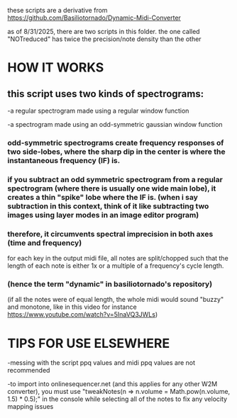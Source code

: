 these scripts are a derivative from https://github.com/Basiliotornado/Dynamic-Midi-Converter

as of 8/31/2025, there are two scripts in this folder. the one called "NOTreduced" has twice the precision/note density than the other


# HOW IT WORKS

## this script uses two kinds of spectrograms:

 -a regular spectrogram made using a regular window function
 
 -a spectrogram made using an odd-symmetric gaussian window function

### odd-symmetric spectrograms create frequency responses of two side-lobes, where the sharp dip in the center is where the instantaneous frequency (IF) is.

### if you subtract an odd symmetric spectrogram from a regular spectrogram (where there is usually one wide main lobe), it creates a thin "spike" lobe where the IF is. (when i say subtraction in this context, think of it like subtracting two images using layer modes in an image editor program)

### therefore, it circumvents spectral imprecision in both axes (time and frequency)

for each key in the output midi file, all notes are split/chopped such that the length of each note is either 1x or a multiple of a frequency's cycle length. 
### (hence the term "dynamic" in basiliotornado's repository)
(if all the notes were of equal length, the whole midi would sound "buzzy" and monotone, like in this video for instance https://www.youtube.com/watch?v=5InaVQ3JWLs)


# TIPS FOR USE ELSEWHERE

 -messing with the script ppq values and midi ppq values are not recommended

 -to import into onlinesequencer.net (and this applies for any other W2M converter), you must use "tweakNotes(n => n.volume = Math.pow(n.volume, 1.5) * 0.5);" in the console while selecting all of the notes to fix any velocity mapping issues
